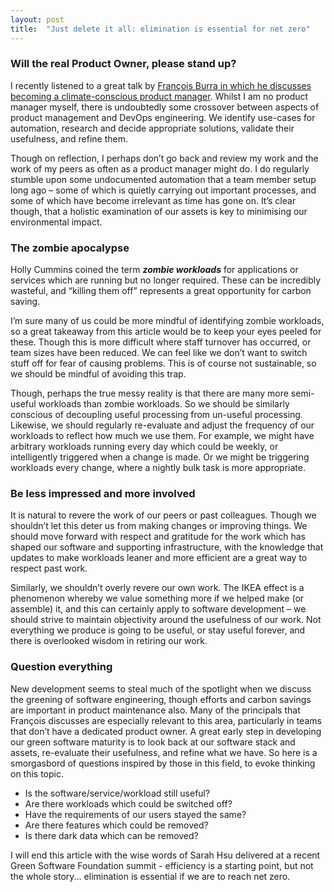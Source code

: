 ```yaml
---
layout: post
title:  "Just delete it all: elimination is essential for net zero"
---
```


### Will the real Product Owner, please stand up?

I recently listened to a great talk by [François Burra in which he discusses becoming a climate-conscious product manager](https://www.youtube.com/watch?v=9RisfJhzU50). Whilst I am no product manager myself, there is undoubtedly some crossover between aspects of product management and DevOps engineering. We identify use-cases for automation, research and decide appropriate solutions, validate their usefulness, and refine them.

Though on reflection, I perhaps don’t go back and review my work and the work of my peers as often as a product manager might do. I do regularly stumble upon some undocumented automation that a team member setup long ago – some of which is quietly carrying out important processes, and some of which have become irrelevant as time has gone on. It’s clear though, that a holistic examination of our assets is key to minimising our environmental impact.

### The zombie apocalypse

Holly Cummins coined the term ***zombie workloads*** for applications or services which are running but no longer required. These can be incredibly wasteful, and “killing them off” represents a great opportunity for carbon saving.

I’m sure many of us could be more mindful of identifying zombie workloads, so a great takeaway from this article would be to keep your eyes peeled for these. Though this is more difficult where staff turnover has occurred, or team sizes have been reduced. We can feel like we don’t want to switch stuff off for fear of causing problems. This is of course not sustainable, so we should be mindful of avoiding this trap.

Though, perhaps the true messy reality is that there are many more semi-useful workloads than zombie workloads. So we should be similarly conscious of decoupling useful processing from un-useful processing. Likewise, we should regularly re-evaluate and adjust the frequency of our workloads to reflect how much we use them. For example, we might have arbitrary workloads running every day which could be weekly, or intelligently triggered when a change is made. Or we might be triggering workloads every change, where a nightly bulk task is more appropriate.

### Be less impressed and more involved

It is natural to revere the work of our peers or past colleagues. Though we shouldn’t let this deter us from making changes or improving things. We should move forward with respect and gratitude for the work which has shaped our software and supporting infrastructure, with the knowledge that updates to make workloads leaner and more efficient are a great way to respect past work.

Similarly, we shouldn’t overly revere our own work. The IKEA effect is a phenomenon whereby we value something more if we helped make (or assemble) it, and this can certainly apply to software development – we should strive to maintain objectivity around the usefulness of our work. Not everything we produce is going to be useful, or stay useful forever, and there is overlooked wisdom in retiring our work.

### Question everything

New development seems to steal much of the spotlight when we discuss the greening of software engineering, though efforts and carbon savings are important in product maintenance also. Many of the principals that François discusses are especially relevant to this area, particularly in teams that don’t have a dedicated product owner. A great early step in developing our green software maturity is to look back at our software stack and assets, re-evaluate their usefulness, and refine what we have. So here is a smorgasbord of questions inspired by those in this field, to evoke thinking on this topic.
- Is the software/service/workload still useful?
- Are there workloads which could be switched off?
- Have the requirements of our users stayed the same?
- Are there features which could be removed?
- Is there dark data which can be removed?

I will end this article with the wise words of Sarah Hsu delivered at a recent Green Software Foundation summit - efficiency is a starting point, but not the whole story... elimination is essential if we are to reach net zero.